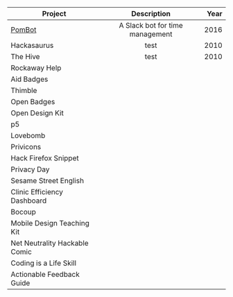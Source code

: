 | Project       | Description   | Year |
| ------------- |:-------------:| -----:|
| [PomBot](https://pombot.bocoup.com/)|A Slack bot for time management|2016|
|Hackasaurus   |    test           |  2010     |
| The Hive      |           test    |    2010   |
| Rockaway Help |                   |       |
| Aid Badges| | |
|Thimble | | 
|Open Badges | |
|Open Design Kit | |
|p5||
|Lovebomb||
|Privicons||
|Hack Firefox Snippet | |
|Privacy Day||
|Sesame Street English||
|Clinic Efficiency Dashboard||
|Bocoup||
|Mobile Design Teaching Kit||
|Net Neutrality Hackable Comic||
|Coding is a Life Skill||
|Actionable Feedback Guide | |


